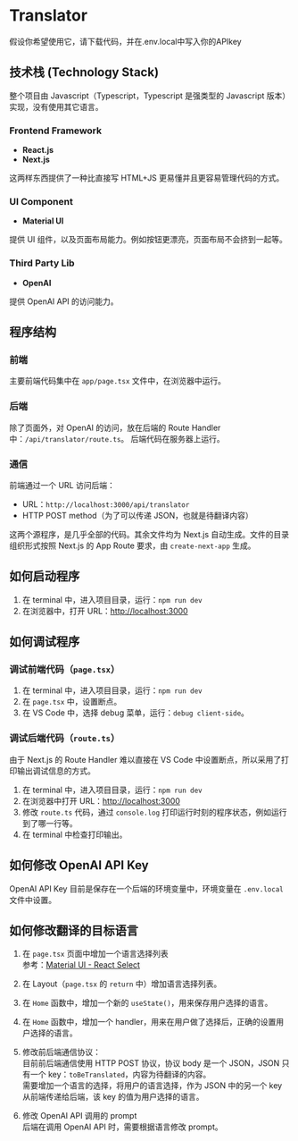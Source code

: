 # Translator

假设你希望使用它，请下载代码，并在.env.local中写入你的APIkey
 
 ## 技术栈 (Technology Stack)
 整个项目由 Javascript（Typescript，Typescript 是强类型的 Javascript 版本）实现，没有使用其它语言。
 
 ### Frontend Framework
 - **React.js**
 - **Next.js**
 
 这两样东西提供了一种比直接写 HTML+JS 更易懂并且更容易管理代码的方式。
 
 ### UI Component
 - **Material UI**
 
 提供 UI 组件，以及页面布局能力。例如按钮更漂亮，页面布局不会挤到一起等。
 
 ### Third Party Lib
 - **OpenAI**
 
 提供 OpenAI API 的访问能力。
 
 ## 程序结构
 
 ### 前端
 主要前端代码集中在 `app/page.tsx` 文件中，在浏览器中运行。
 
 ### 后端
 除了页面外，对 OpenAI 的访问，放在后端的 Route Handler 中：`/api/translator/route.ts`。
 后端代码在服务器上运行。
 
 ### 通信
 前端通过一个 URL 访问后端：
 - URL：`http://localhost:3000/api/translator`
 - HTTP POST method（为了可以传递 JSON，也就是待翻译内容）
 
 这两个源程序，是几乎全部的代码。其余文件均为 Next.js 自动生成。文件的目录组织形式按照 Next.js 的 App Route 要求，由 `create-next-app` 生成。
 
 ## 如何启动程序
 
 1. 在 terminal 中，进入项目目录，运行：`npm run dev`
 2. 在浏览器中，打开 URL：[http://localhost:3000](http://localhost:3000)
 
 ## 如何调试程序  
 
 ### 调试前端代码（`page.tsx`）
 
 1. 在 terminal 中，进入项目目录，运行：`npm run dev`
 2. 在 `page.tsx` 中，设置断点。
 3. 在 VS Code 中，选择 debug 菜单，运行：`debug client-side`。
 
 ### 调试后端代码（`route.ts`）
 
 由于 Next.js 的 Route Handler 难以直接在 VS Code 中设置断点，所以采用了打印输出调试信息的方式。
 
 1. 在 terminal 中，进入项目目录，运行：`npm run dev`
 2. 在浏览器中打开 URL：[http://localhost:3000](http://localhost:3000)
 3. 修改 `route.ts` 代码，通过 `console.log` 打印运行时刻的程序状态，例如运行到了哪一行等。
 4. 在 terminal 中检查打印输出。
 
 ## 如何修改 OpenAI API Key
 
 OpenAI API Key 目前是保存在一个后端的环境变量中，环境变量在 `.env.local` 文件中设置。
 
 ## 如何修改翻译的目标语言
 
 1. 在 `page.tsx` 页面中增加一个语言选择列表  
    参考：[Material UI - React Select](https://mui.com/material-ui/react-select/)
 
 2. 在 Layout（`page.tsx` 的 `return` 中）增加语言选择列表。
 
 3. 在 `Home` 函数中，增加一个新的 `useState()`，用来保存用户选择的语言。
 
 4. 在 `Home` 函数中，增加一个 handler，用来在用户做了选择后，正确的设置用户选择的语言。
 
 5. 修改前后端通信协议：  
    目前前后端通信使用 HTTP POST 协议，协议 body 是一个 JSON，JSON 只有一个 key：`toBeTranslated`，内容为待翻译的内容。  
    需要增加一个语言的选择，将用户的语言选择，作为 JSON 中的另一个 key 从前端传递给后端，该 key 的值为用户选择的语言。
 
 6. 修改 OpenAI API 调用的 prompt  
    后端在调用 OpenAI API 时，需要根据语言修改 prompt。
